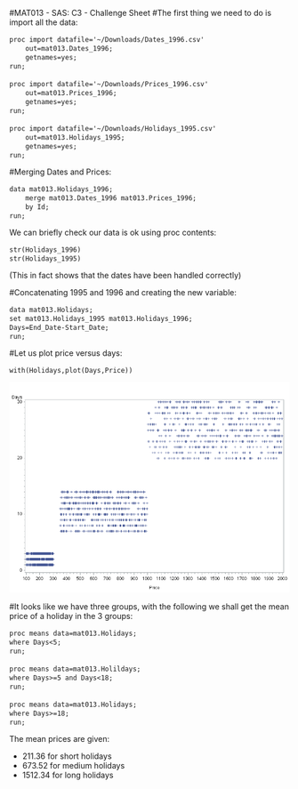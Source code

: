 #MAT013 - SAS: C3 - Challenge Sheet
#The first thing we need to do is import all the data:

    proc import datafile='~/Downloads/Dates_1996.csv'
        out=mat013.Dates_1996;
        getnames=yes;
    run;

    proc import datafile='~/Downloads/Prices_1996.csv'
        out=mat013.Prices_1996;
        getnames=yes;
    run;

    proc import datafile='~/Downloads/Holidays_1995.csv'
        out=mat013.Holidays_1995;
        getnames=yes;
    run;

#Merging Dates and Prices:

    data mat013.Holidays_1996;
        merge mat013.Dates_1996 mat013.Prices_1996;
        by Id;
    run;

We can briefly check our data is ok using proc contents:

    str(Holidays_1996)
    str(Holidays_1995)

(This in fact shows that the dates have been handled correctly)

#Concatenating 1995 and 1996 and creating the new variable:

    data mat013.Holidays;
    set mat013.Holidays_1995 mat013.Holidays_1996;
    Days=End_Date-Start_Date;
    run;


#Let us plot price versus days:

    with(Holidays,plot(Days,Price))

![Holiday plot](holidays_plot_SAS.png)

#It looks like we have three groups, with the following we shall get the mean price of a holiday in the 3 groups:

    proc means data=mat013.Holidays;
    where Days<5;
    run;

    proc means data=mat013.Holildays;
    where Days>=5 and Days<18;
    run;

    proc means data=mat013.Holidays;
    where Days>=18;
    run;

The mean prices are given:

- 211.36 for short holidays
- 673.52 for medium holidays
- 1512.34 for long holidays
